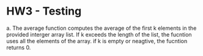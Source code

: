 # HW3 - Testing

a. The average function computes the average of the first k elements in the provided interger array list. If k exceeds the length of the list, the fucntion uses all the elements of the array. if k is empty or neagtive, the fucntion returns 0.
